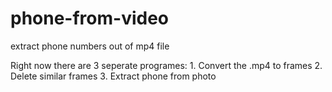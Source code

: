 # phone-from-video
extract phone numbers out of mp4 file

Right now there are 3 seperate programes:
    1. Convert the .mp4 to frames
    2. Delete similar frames
    3. Extract phone from photo

